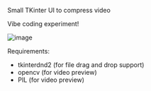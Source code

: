 Small TKinter UI to compress video

Vibe coding experiment!

![image](https://github.com/user-attachments/assets/f0696d52-fcb8-4dd1-af48-70c7850feed2)

Requirements:
* tkinterdnd2 (for file drag and drop support)
* opencv (for video preview)
* PIL (for video preview)
